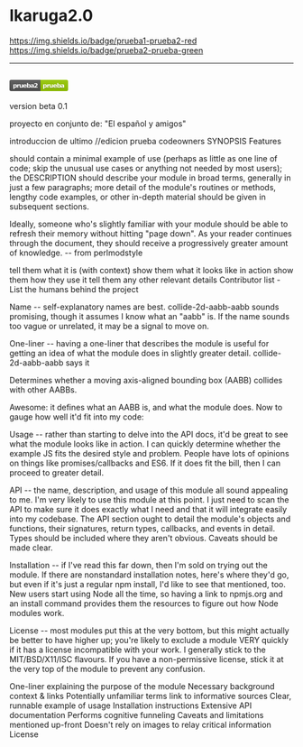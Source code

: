 # Ikaruga2.0
https://img.shields.io/badge/prueba1-prueba2-red
https://img.shields.io/badge/prueba2-prueba-green

-----
<svg xmlns="http://www.w3.org/2000/svg" xmlns:xlink="http://www.w3.org/1999/xlink" width="104" height="20"><linearGradient id="s" x2="0" y2="100%"><stop offset="0" stop-color="#bbb" stop-opacity=".1"/><stop offset="1" stop-opacity=".1"/></linearGradient><clipPath id="r"><rect width="104" height="20" rx="3" fill="#fff"/></clipPath><g clip-path="url(#r)"><rect width="55" height="20" fill="#555"/><rect x="55" width="49" height="20" fill="#97ca00"/><rect width="104" height="20" fill="url(#s)"/></g><g fill="#fff" text-anchor="middle" font-family="Verdana,Geneva,DejaVu Sans,sans-serif" text-rendering="geometricPrecision" font-size="110"><text x="285" y="150" fill="#010101" fill-opacity=".3" transform="scale(.1)" textLength="450">prueba2</text><text x="285" y="140" transform="scale(.1)" textLength="450">prueba2</text><text x="785" y="150" fill="#010101" fill-opacity=".3" transform="scale(.1)" textLength="390">prueba</text><text x="785" y="140" transform="scale(.1)" textLength="390">prueba</text></g></svg>
------
version beta  0.1

proyecto en conjunto de: "El español y amigos" 

introduccion de ultimo 
//edicion prueba codeowners
SYNOPSIS 
Features

should contain a minimal example of use (perhaps as little as one line of code; skip the unusual use cases or anything not needed by most users); the DESCRIPTION should describe your module in broad terms, generally in just a few paragraphs; more detail of the module's routines or methods, lengthy code examples, or other in-depth material should be given in subsequent sections.

Ideally, someone who's slightly familiar with your module should be able to refresh their memory without hitting "page down". As your reader continues through the document, they should receive a progressively greater amount of knowledge. -- from perlmodstyle

tell them what it is (with context)
show them what it looks like in action
show them how they use it
tell them any other relevant details
Contributor list - List the humans behind the project

Name -- self-explanatory names are best. collide-2d-aabb-aabb sounds promising, though it assumes I know what an "aabb" is. If the name sounds too vague or unrelated, it may be a signal to move on.

One-liner -- having a one-liner that describes the module is useful for getting an idea of what the module does in slightly greater detail. collide-2d-aabb-aabb says it

Determines whether a moving axis-aligned bounding box (AABB) collides with other AABBs.

Awesome: it defines what an AABB is, and what the module does. Now to gauge how well it'd fit into my code:

Usage -- rather than starting to delve into the API docs, it'd be great to see what the module looks like in action. I can quickly determine whether the example JS fits the desired style and problem. People have lots of opinions on things like promises/callbacks and ES6. If it does fit the bill, then I can proceed to greater detail.

API -- the name, description, and usage of this module all sound appealing to me. I'm very likely to use this module at this point. I just need to scan the API to make sure it does exactly what I need and that it will integrate easily into my codebase. The API section ought to detail the module's objects and functions, their signatures, return types, callbacks, and events in detail. Types should be included where they aren't obvious. Caveats should be made clear.

Installation -- if I've read this far down, then I'm sold on trying out the module. If there are nonstandard installation notes, here's where they'd go, but even if it's just a regular npm install, I'd like to see that mentioned, too. New users start using Node all the time, so having a link to npmjs.org and an install command provides them the resources to figure out how Node modules work.

License -- most modules put this at the very bottom, but this might actually be better to have higher up; you're likely to exclude a module VERY quickly if it has a license incompatible with your work. I generally stick to the MIT/BSD/X11/ISC flavours. If you have a non-permissive license, stick it at the very top of the module to prevent any confusion.

 One-liner explaining the purpose of the module
 Necessary background context & links
 Potentially unfamiliar terms link to informative sources
 Clear, runnable example of usage
 Installation instructions
 Extensive API documentation
 Performs cognitive funneling
 Caveats and limitations mentioned up-front
 Doesn't rely on images to relay critical information
 License
